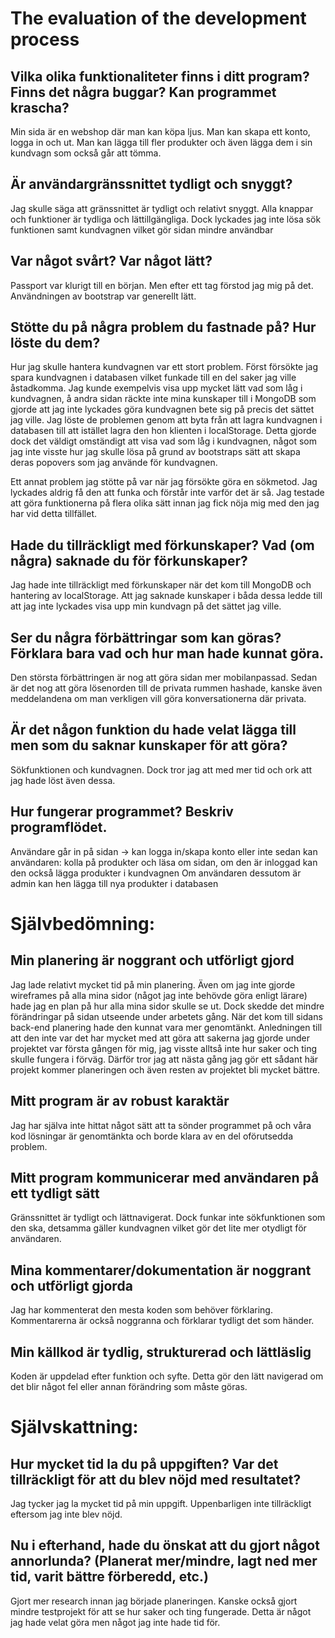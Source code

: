 # The evaluation of the development process

## Vilka olika funktionaliteter finns i ditt program? Finns det några buggar? Kan programmet krascha?
Min sida är en webshop där man kan köpa ljus. Man kan skapa ett konto, logga in och ut. Man kan lägga till fler produkter och även lägga dem i sin kundvagn som också går att tömma.

## Är användargränssnittet tydligt och snyggt?
Jag skulle säga att gränssnittet är tydligt och relativt snyggt. Alla knappar och funktioner är tydliga och lättillgängliga. Dock lyckades jag inte lösa sök funktionen samt kundvagnen vilket gör sidan mindre användbar

## Var något svårt? Var något lätt?
Passport var klurigt till en början. Men efter ett tag förstod jag mig på det. Användningen av bootstrap var generellt lätt.

## Stötte du på några problem du fastnade på? Hur löste du dem?
Hur jag skulle hantera kundvagnen var ett stort problem. Först försökte jag spara kundvagnen i databasen vilket funkade till en del saker jag ville åstadkomma. Jag kunde exempelvis visa upp mycket lätt vad som låg i  kundvagnen, å andra sidan räckte inte mina kunskaper till i MongoDB som gjorde att jag inte lyckades göra kundvagnen bete sig på precis det sättet jag ville. Jag löste de problemen genom att byta från att lagra kundvagnen i databasen till att istället lagra den hon klienten i localStorage. Detta gjorde dock det väldigt omständigt att visa vad som låg i kundvagnen, något som jag inte visste hur jag skulle lösa på grund av bootstraps sätt att skapa deras popovers som jag använde för kundvagnen.

Ett annat problem jag stötte på var när jag försökte göra en sökmetod. Jag lyckades aldrig få den att funka och förstår inte varför det är så. Jag testade att göra funktionerna på flera olika sätt innan jag fick nöja mig med den jag har vid detta tillfället.

## Hade du tillräckligt med förkunskaper? Vad (om några) saknade du för förkunskaper?
Jag hade inte tillräckligt med förkunskaper när det kom till MongoDB och hantering av localStorage. Att jag saknade kunskaper i båda dessa ledde till att jag inte lyckades visa upp min kundvagn på det sättet jag ville.

## Ser du några förbättringar som kan göras? Förklara bara vad och hur man hade kunnat göra.
Den största förbättringen är nog att göra sidan mer mobilanpassad. Sedan är det nog att göra lösenorden till de privata rummen hashade, kanske även meddelandena om man verkligen vill göra konversationerna där privata.

## Är det någon funktion du hade velat lägga till men som du saknar kunskaper för att göra?
Sökfunktionen och kundvagnen. Dock tror jag att med mer tid och ork att jag hade löst även dessa.

## Hur fungerar programmet? Beskriv programflödet.
Användare går in på sidan → kan logga in/skapa konto eller inte
sedan kan användaren:
kolla på produkter och läsa om sidan, om den är inloggad kan den också lägga produkter i kundvagnen
Om användaren dessutom är admin kan hen lägga till nya produkter i databasen




# Självbedömning:

## Min planering är noggrant och utförligt gjord
Jag lade relativt mycket tid på min planering. Även om jag inte gjorde wireframes på alla mina sidor (något jag inte behövde göra enligt lärare) hade jag en plan på hur alla mina sidor skulle se ut. Dock skedde det mindre förändringar på sidan utseende under arbetets gång. När det kom till sidans back-end planering hade den kunnat vara mer genomtänkt. Anledningen till att den inte var det har mycket med att göra att sakerna jag gjorde under projektet var första gången för mig, jag visste alltså inte hur saker och ting skulle fungera i förväg. Därför tror jag att nästa gång jag gör ett sådant här projekt kommer planeringen och även resten av projektet bli mycket bättre.

## Mitt program är av robust karaktär
Jag har själva inte hittat något sätt att ta sönder programmet på och våra kod lösningar är genomtänkta och borde klara av en del oförutsedda problem. 

## Mitt program kommunicerar med användaren på ett tydligt sätt
Gränssnittet är tydligt och lättnavigerat. Dock funkar inte sökfunktionen som den ska, detsamma gäller kundvagnen vilket gör det lite mer otydligt för användaren.

## Mina kommentarer/dokumentation är noggrant och utförligt gjorda
Jag har kommenterat den mesta koden som behöver förklaring. Kommentarerna är också noggranna och förklarar tydligt det som händer.

## Min källkod är tydlig, strukturerad och lättläslig
Koden är uppdelad efter funktion och syfte. Detta gör den lätt navigerad om det blir något fel eller annan förändring som måste göras.

# Självskattning:

## Hur mycket tid la du på uppgiften? Var det tillräckligt för att du blev nöjd med resultatet?
Jag tycker jag la mycket tid på min uppgift. Uppenbarligen inte tillräckligt eftersom jag inte blev nöjd.

## Nu i efterhand, hade du önskat att du gjort något annorlunda? (Planerat mer/mindre, lagt ned mer tid, varit bättre förberedd, etc.)
Gjort mer research innan jag började planeringen. Kanske också gjort mindre testprojekt för att se hur saker och ting fungerade. Detta är något jag hade velat göra men något jag inte hade tid för.

